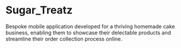 # Sugar_Treatz

Bespoke mobile application developed for a thriving homemade cake business, enabling them to showcase their delectable products and streamline their order collection process online.
